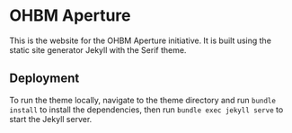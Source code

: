 # OHBM Aperture

This is the website for the OHBM Aperture initiative.
It is built using the static site generator Jekyll with the Serif theme.

## Deployment

To run the theme locally, navigate to the theme directory and run `bundle install` to install the dependencies,
then run `bundle exec jekyll serve` to start the Jekyll server.
